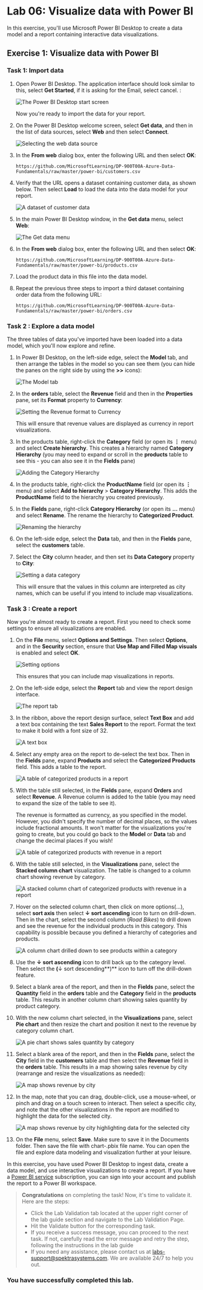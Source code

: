 # Lab 06: Visualize data with Power BI

In this exercise, you'll use Microsoft Power BI Desktop to create a data model and a report containing interactive data visualizations.

## Exercise 1: Visualize data with Power BI

### Task 1: Import data

1.  Open Power BI Desktop. The application interface should look similar to this, select **Get Started**, if it is asking for the Email, select cancel. :
    
    ![The Power BI Desktop start screen](images/power-bi-start-1.png)
    

    Now you're ready to import the data for your report.

2.  On the Power BI Desktop welcome screen, select  **Get data**, and then in the list of data sources, select  **Web**  and then select  **Connect**.
    
    ![Selecting the web data source](images/web-source.png)
    
3.  In the  **From web**  dialog box, enter the following URL and then select  **OK**:
    

    ```
    https://github.com/MicrosoftLearning/DP-900T00A-Azure-Data-Fundamentals/raw/master/power-bi/customers.csv
    
    ```
    
4.  Verify that the URL opens a dataset containing customer data, as shown below. Then select  **Load**  to load the data into the data model for your report.
    
    ![A dataset of customer data](images/customers.png)
    
5.  In the main Power BI Desktop window, in the  **Get data**  menu, select  **Web**:
    
    ![The Get data menu](images/get-data.png)
    
6.  In the  **From web**  dialog box, enter the following URL and then select  **OK**:
    

    
    ```
    https://github.com/MicrosoftLearning/DP-900T00A-Azure-Data-Fundamentals/raw/master/power-bi/products.csv
    
    ```
    
7.  Load the product data in this file into the data model.
    
8.  Repeat the previous three steps to import a third dataset containing order data from the following URL:
    

    
    ```
    https://github.com/MicrosoftLearning/DP-900T00A-Azure-Data-Fundamentals/raw/master/power-bi/orders.csv
    
    ```
    
### Task 2 : Explore a data model

The three tables of data you've imported have been loaded into a data model, which you'll now explore and refine.

1.  In Power BI Desktop, on the left-side edge, select the  **Model**  tab, and then arrange the tables in the model so you can see them (you can hide the panes on the right side by using the  **>>**  icons):
    
    ![The Model tab](images/model-tab.png)
    
2.  In the  **orders**  table, select the  **Revenue**  field and then in the  **Properties**  pane, set its  **Format**  property to  **Currency**:
    
    ![Setting the Revenue format to Currency](images/revenue-currency.png)
    
    This will ensure that revenue values are displayed as currency in report visualizations.
    
3.  In the products table, right-click the  **Category**  field (or open its  **⋮**  menu) and select  **Create hierarchy**. This creates a hierarchy named  **Category Hierarchy**  (you may need to expand or scroll in the  **products**  table to see this - you can also see it in the  **Fields**  pane)
    
    ![Adding the Category Hierarchy](images/category-hierarchy.png)
    
4.  In the products table, right-click the  **ProductName**  field (or open its  **⋮**  menu) and select  **Add to hierarchy**  >  **Category Hierarchy**. This adds the  **ProductName**  field to the hierarchy you created previously.
    
5.  In the  **Fields**  pane, right-click  **Category Hierarchy**  (or open its  **...**  menu) and select  **Rename**. The rename the hierarchy to  **Categorized Product**.
    
    ![Renaming the hierarchy](images/rename-hierarchy.png)
    
6.  On the left-side edge, select the  **Data**  tab, and then in the  **Fields**  pane, select the  **customers**  table.
    
7.  Select the  **City**  column header, and then set its  **Data Category**  property to  **City**:
    
    ![Setting a data category](images/data-category.png)
    
    This will ensure that the values in this column are interpreted as city names, which can be useful if you intend to include map visualizations.
    

### Task 3 : Create a report

Now you're almost ready to create a report. First you need to check some settings to ensure all visualizations are enabled.

1.  On the  **File**  menu, select  **Options and Settings**. Then select  **Options**, and in the  **Security**  section, ensure that  **Use Map and Filled Map visuals**  is enabled and select  **OK**.
    
    ![Setting options](images/set-options.png)
    
    This ensures that you can include map visualizations in reports.
    
2.  On the left-side edge, select the  **Report**  tab and view the report design interface.
    
    ![The report tab](images/report-tab.png)
    
3.  In the ribbon, above the report design surface, select  **Text Box**  and add a text box containing the text  **Sales Report**  to the report. Format the text to make it bold with a font size of 32.
    
    ![A text box](images/text-box.png)
    
4.  Select any empty area on the report to de-select the text box. Then in the  **Fields**  pane, expand  **Products**  and select the  **Categorized Products**  field. This adds a table to the report.
    
    ![A table of categorized products in a report](images/categorized-products-table.png)
    
5.  With the table still selected, in the  **Fields**  pane, expand  **Orders**  and select  **Revenue**. A Revenue column is added to the table (you may need to expand the size of the table to see it).
    
    The revenue is formatted as currency, as you specified in the model. However, you didn't specify the number of decimal places, so the values include fractional amounts. It won't matter for the visualizations you're going to create, but you could go back to the  **Model**  or  **Data**  tab and change the decimal places if you wish!
    
    ![A table of categorized products with revenue in a report](images/revenue-column.png)
    
6.  With the table still selected, in the  **Visualizations**  pane, select the  **Stacked column chart**  visualization. The table is changed to a column chart showing revenue by category.
    
    ![A stacked column chart of categorized products with revenue in a report](images/stacked-column-chart.png)
    
7.  Hover on the selected column chart, then click on more options(...), select **sort axis** then select  **↓ sort ascending**  icon to turn on drill-down. Then in the chart, select the second column (_Road Bikes_) to drill down and see the revenue for the individual products in this category. This capability is possible because you defined a hierarchy of categories and products.
    
    ![A column chart drilled down to see products within a category](images/drill-down.png)
    
8.  Use the  **↓ sort ascending**  icon to drill back up to the category level. Then select the  **(**↓ sort descending**)**  icon to turn off the drill-down feature.
    
9.  Select a blank area of the report, and then in the  **Fields**  pane, select the  **Quantity**  field in the  **orders**  table and the  **Category**  field in the  **products**  table. This results in another column chart showing sales quantity by product category.
    
10.  With the new column chart selected, in the  **Visualizations**  pane, select  **Pie chart**  and then resize the chart and position it next to the revenue by category column chart.
    
     ![A pie chart shows sales quantity by category](images/category-pie-chart.png)
    
11.  Select a blank area of the report, and then in the  **Fields**  pane, select the  **City**  field in the  **customers**  table and then select the  **Revenue**  field in the  **orders**  table. This results in a map showing sales revenue by city (rearrange and resize the visualizations as needed):
    
     ![A map shows revenue by city](images/revenue-map.png)
    
12.  In the map, note that you can drag, double-click, use a mouse-wheel, or pinch and drag on a touch screen to interact. Then select a specific city, and note that the other visualizations in the report are modified to highlight the data for the selected city.
    
     ![A map shows revenue by city highlighting data for the selected city](images/selected-data.png)
    
13.  On the  **File**  menu, select  **Save**. Make sure to save it in the Documents folder. Then save the file with chart-<inject key="DeploymentID" enableCopy="false" />.pbix file name. You can open the file and explore data modeling and visualization further at your leisure.

In this exercise, you have used Power BI Desktop to ingest data, create a data model, and use interactive visualizations to create a report. If you have a  [Power BI service](https://www.powerbi.com/)  subscription, you can sign into your account and publish the report to a Power BI workspace.

 > **Congratulations** on completing the task! Now, it's time to validate it. Here are the steps:
 > - Click the Lab Validation tab located at the upper right corner of the lab guide section and navigate to the Lab Validation Page.
 > - Hit the Validate button for the corresponding task.
 > - If you receive a success message, you can proceed to the next task. If not, carefully read the error message and retry the step, following the instructions in the lab guide
 > - If you need any assistance, please contact us at labs-support@spektrasystems.com. We are available 24/7 to help you out.

### You have successfully completed this lab.

